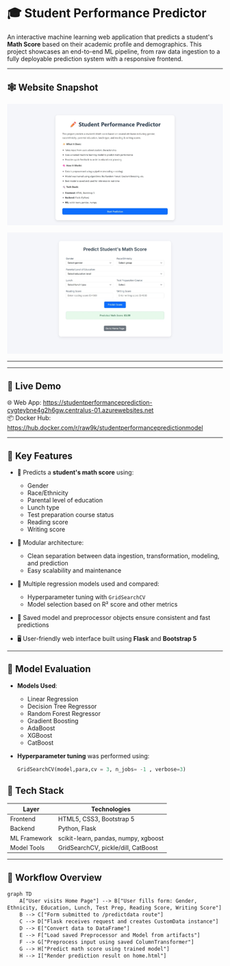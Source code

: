 # 🎓 Student Performance Predictor

An interactive machine learning web application that predicts a student's **Math Score** based on their academic profile and demographics. This project showcases an end-to-end ML pipeline, from raw data ingestion to a fully deployable prediction system with a responsive frontend.

---
## 🕸️ Website Snapshot
![home page](<website snapshot/Screenshot_18-7-2025_132559_studentperformanceprediction-cygteybne4g2h6gw.centralus-01.azurewebsites.jpeg>)

![Prediction page](<website snapshot/Screenshot_18-7-2025_132650_studentperformanceprediction-cygteybne4g2h6gw.centralus-01.azurewebsites.jpeg>)

---
---
## 🚀 Live Demo  

🌐 Web App: https://studentperformanceprediction-cygteybne4g2h6gw.centralus-01.azurewebsites.net  
📦 Docker Hub: https://hub.docker.com/r/raw9k/studentperformancepredictionmodel

---

## 📌 Key Features

- 🔢 Predicts a **student's math score** using:
  - Gender
  - Race/Ethnicity
  - Parental level of education
  - Lunch type
  - Test preparation course status
  - Reading score
  - Writing score

- 📁 Modular architecture:
  - Clean separation between data ingestion, transformation, modeling, and prediction
  - Easy scalability and maintenance

- 🧪 Multiple regression models used and compared:
  - Hyperparameter tuning with `GridSearchCV`
  - Model selection based on R² score and other metrics

- 🧠 Saved model and preprocessor objects ensure consistent and fast predictions

- 🖥️ User-friendly web interface built using **Flask** and **Bootstrap 5**

---



## 🧪 Model Evaluation

- **Models Used**:
  - Linear Regression
  - Decision Tree Regressor
  - Random Forest Regressor
  - Gradient Boosting
  - AdaBoost
  - XGBoost
  - CatBoost

- **Hyperparameter tuning** was performed using:

  ```python
  GridSearchCV(model,para,cv = 3, n_jobs= -1 , verbose=3)

## 🧰 Tech Stack

| Layer       | Technologies                            |
|------------|------------------------------------------|
| Frontend   | HTML5, CSS3, Bootstrap 5                 |
| Backend    | Python, Flask                            |
| ML Framework | scikit-learn, pandas, numpy, xgboost   |
| Model Tools | GridSearchCV, pickle/dill, CatBoost |

---

## 🧠 Workflow Overview

```mermaid
graph TD
    A["User visits Home Page"] --> B["User fills form: Gender, Ethnicity, Education, Lunch, Test Prep, Reading Score, Writing Score"]
    B --> C["Form submitted to /predictdata route"]
    C --> D["Flask receives request and creates CustomData instance"]
    D --> E["Convert data to DataFrame"]
    E --> F["Load saved Preprocessor and Model from artifacts"]
    F --> G["Preprocess input using saved ColumnTransformer"]
    G --> H["Predict math score using trained model"]
    H --> I["Render prediction result on home.html"]

